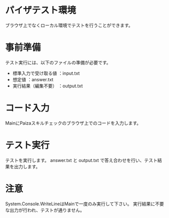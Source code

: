 
# パイザテスト環境
ブラウザ上でなくローカル環境でテストを行うことができます。

# 事前準備

テスト実行には、以下のファイルの準備が必要です。

- 標準入力で受け取る値	：input.txt
- 想定値				：answer.txt
- 実行結果（編集不要）		：output.txt

# コード入力
MainにPaizaスキルチェックのブラウザ上でのコードを入力します。

# テスト実行
テストを実行します。
answer.txt と output.txt で答え合わせを行い、テスト結果を出力します。

# 注意
System.Console.WriteLineはMainで一度のみ実行して下さい。
実行結果に不要な出力が行われ、テストが通りません。
